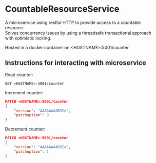 # CountableResourceService

A microservice using restful HTTP to provide access to a countable resource.  
Solves concurrency issues by using a threadsafe transactional approach with optimistic locking.

Hosted in a docker container on &lt;HOSTNAME&gt;:5001/counter

## Instructions for interacting with microservice

Read counter:
```
GET <HOSTNAME>:5001/counter
```

Increment counter:
```json
PATCH <HOSTNAME>:5001/counter 
{
    "version": "AAAAAAAAB9I=",
    "patchoption": 0
}
```

Decrement counter:
```json
PATCH <HOSTNAME>:5001/counter
{
    "version": "AAAAAAAAB9I=",
    "patchoption": 1
}
```

